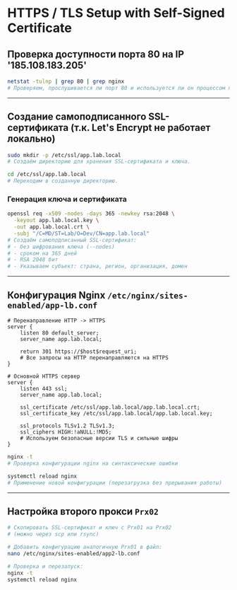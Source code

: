# HTTPS / TLS Setup with Self-Signed Certificate

## Проверка доступности порта 80 на IP '185.108.183.205'

```bash
netstat -tulnp | grep 80 | grep nginx
# Проверяем, прослушивается ли порт 80 и используется ли он процессом nginx.
```

---

##  Создание самоподписанного SSL-сертификата (т.к. Let's Encrypt не работает локально)

```bash
sudo mkdir -p /etc/ssl/app.lab.local
# Создаём директорию для хранения SSL-сертификата и ключа.

cd /etc/ssl/app.lab.local
# Переходим в созданную директорию.
```

###  Генерация ключа и сертификата

```bash
openssl req -x509 -nodes -days 365 -newkey rsa:2048 \
  -keyout app.lab.local.key \
  -out app.lab.local.crt \
  -subj "/C=MD/ST=Lab/O=Dev/CN=app.lab.local"
# Создаём самоподписанный SSL-сертификат:
# - без шифрования ключа (--nodes)
# - сроком на 365 дней
# - RSA 2048 бит
# - Указываем субъект: страна, регион, организация, домен
```

---

##  Конфигурация Nginx `/etc/nginx/sites-enabled/app-lb.conf`

```nginx
# Перенаправление HTTP -> HTTPS
server {
    listen 80 default_server;
    server_name app.lab.local;

    return 301 https://$host$request_uri;
    # Все запросы на HTTP перенаправляются на HTTPS
}

# Основной HTTPS сервер
server {
    listen 443 ssl;
    server_name app.lab.local;

    ssl_certificate /etc/ssl/app.lab.local/app.lab.local.crt;
    ssl_certificate_key /etc/ssl/app.lab.local/app.lab.local.key;

    ssl_protocols TLSv1.2 TLSv1.3;
    ssl_ciphers HIGH:!aNULL:!MD5;
    # Используем безопасные версии TLS и сильные шифры
}
```

```bash
nginx -t
# Проверка конфигурации nginx на синтаксические ошибки

systemctl reload nginx
# Применение новой конфигурации (перезагрузка без прерывания работы)
```

---

## Настройка второго прокси `Prx02`

```bash
# Скопировать SSL-сертификат и ключ с Prx01 на Prx02
# (можно через scp или rsync)

# Добавить конфигурацию аналогичную Prx01 в файл:
nano /etc/nginx/sites-enabled/app2-lb.conf

# Проверка и перезапуск:
nginx -t
systemctl reload nginx
```